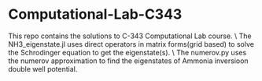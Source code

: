 # Computational-Lab-C343
This repo contains the solutions to C-343 Computational Lab course. \\
The NH3_eigenstate.jl uses direct operators in matrix forms(grid based) to solve the Schrodinger equation to get the eigenstate(s). \\
The numerov.py uses the numerov approximation to find the eigenstates of Ammonia inversioon double well potential.
